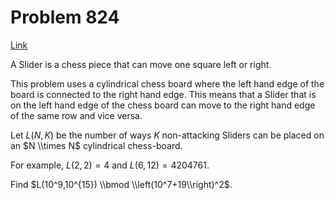 # Problem 824

[Link](https://projecteuler.net/problem=824)

A Slider is a chess piece that can move one square left or right.

This problem uses a cylindrical chess board where the left hand edge of the board is connected to the right hand edge. This means that a Slider that is on the left hand edge of the chess board can move to the right hand edge of the same row and vice versa.

Let $L(N,K)$ be the number of ways $K$ non-attacking Sliders can be placed on an $N \\times N$ cylindrical chess-board.

For example, $L(2,2)=4$ and $L(6,12)=4204761$.

Find $L(10^9,10^{15}) \\bmod \\left(10^7+19\\right)^2$.
